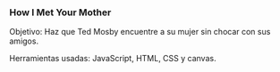 ### How I Met Your Mother


Objetivo: Haz que Ted Mosby encuentre a su mujer sin chocar con sus amigos.

Herramientas usadas: JavaScript, HTML, CSS y canvas.
